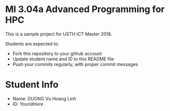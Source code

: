 MI 3.04a Advanced Programming for HPC
=============================================

This is a sample project for USTH ICT Master 2018.

Students are expected to:

* Fork this repository to your github account
* Update student name and ID to this README file
* Push your commits regularly, with proper commit messages

Student Info
=======================

* Name: DUONG Vu Hoang Linh
* ID: *YourIdHere*
